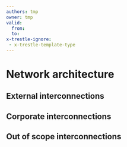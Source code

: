 ```yaml
---
authors: tmp
owner: tmp
valid:
  from:
  to:
x-trestle-ignore:
 - x-trestle-template-type
---
```


# Network architecture

## External interconnections

## Corporate interconnections

## Out of scope interconnections
